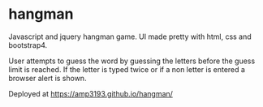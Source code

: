 # hangman

Javascript and jquery hangman game. UI made pretty with html, css and bootstrap4. 


User attempts to guess the word by guessing the letters before the guess limit is reached. If the letter is typed twice or if a non letter is entered a browser alert is shown.

Deployed at https://amp3193.github.io/hangman/